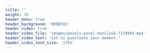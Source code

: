 ```yaml
---
title: ''
weight: 10
header_menu: true
header_background: '#D0B7A3'
header_video: true
header_video_file: 'images/pexels-pavel-danilyuk-7119944.mp4'
header_video_text: 'Let us punctuate your moment.'
header_video_text_size: '175%'
---
```

